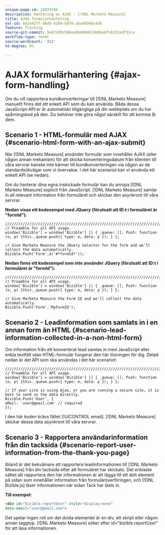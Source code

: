 ```yaml
---
unique-page-id: 18874745
description: Hantering av AJAX - [!DNL Marketo Measure]
title: AJAX formulärhantering
exl-id: 042e42ff-d8d9-4380-b878-aba4934bc4a0
feature: Tracking
source-git-commit: 9e672d0c568ee0b889461bb8ba6fc6333edf31ce
workflow-type: tm+mt
source-wordcount: '312'
ht-degree: 0%

---
```


# AJAX formulärhantering {#ajax-form-handling}

Om du vill rapportera kundkonverteringar till [!DNL Marketo Measure] manuellt finns det ett enkelt API som du kan använda. Båda dessa JavaScript-API:er är automatiskt tillgängliga på din webbplats om du har spårningskod på den. Du behöver inte göra något särskilt för att komma åt dem.

## Scenario 1 - HTML-formulär med AJAX {#scenario-html-form-with-an-ajax-submit}

När [!DNL Marketo Measure] använder formulär som innehåller AJAX (eller någon annan mekanism) för att skicka konverteringsdatum från klienten till våra servrar kanske inte känner till kundkonverteringen via någon av de standardsökvägar som vi övervakar. I det här scenariot kan vi använda ett enkelt API (se nedan).

Om du hanterar dina egna inskickade formulär kan du anropa [!DNL Marketo Measure] explicit från JavaScript. [!DNL Marketo Measure] samlar in all relevant information från formuläret och skickar den asynkront till våra servrar.

**Nedan visas ett kodexempel med JQuery (förutsatt att ID:t i formuläret är &quot;formId&quot;):**

```jquery
///////////////////////////////////////////////////////////////////////  
// Preamble for all API usage.  
window['Bizible'] = window['Bizible'] || { _queue: [], Push: function (o, p) {this._queue.push({ type: o, data: p }); } };  
  
// Give Marketo Measure the JQuery Selector for the form and we'll collect the data automatically.  
Bizible.Push('Form',$('#*formId*'));
```

**Nedan finns ett kodexempel som inte använder JQuery (förutsatt att ID:t i formuläret är &quot;formId&quot;):**

```jquery
///////////////////////////////////////////////////////////////////////  
// Preamble for all API usage.  
window['Bizible'] = window['Bizible'] || { _queue: [], Push: function (o, p) {this._queue.push({ type: o, data: p }); } };  
  
// Give Marketo Measure the Form ID and we'll collect the data automatically.
Bizible.Push('Form','MyFormID');
```

## Scenario 2 - Leadinformation som samlats in i en annan form än HTML {#scenario-lead-information-collected-in-a-non-html-form}

Om information från ett konverterat lead samlas in med JavaScript eller enkla textfält utan HTML-formulär fungerar den här lösningen för dig. Delad nedan är det API som ska användas i det här scenariot:

```jquery
///////////////////////////////////////////////////////////////////////  
// Preamble for all API usage.  
window['Bizible'] = window['Bizible'] || { _queue: [], Push: function (o, p) {this._queue.push({ type: o, data: p }); } };  
  
// If your site is using Ajax, or you are running a secure site, it is best to send us the data directly.  
Bizible.Push('User', {
eMail: 'user@gmail.com' // required  
});  
```

I den här koden krävs fältet [!UICONTROL email]. [!DNL Marketo Measure] skickar dessa data asynkront till våra servrar.

## Scenario 3 - Rapportera användarinformation från din tacksida {#scenario-report-user-information-from-the-thank-you-page}

Ibland är det bekvämare att rapportera leadinformationen till [!DNL Marketo Measure] från din tacksida efter att formuläret har skickats. Det enklaste sättet att rapportera den här informationen är att lägga till ett dolt element på sidan som innehåller information från formuläröverföringen, och [!DNL Bizible.js] läser informationen när sidan Tack har lästs in.

**Till exempel:**

```html
<div id="bizible.reportUser" style="display:none"  
data-email="user@gmail.com">  
```

Det spelar ingen roll om det dolda elementet är en div, ett skript eller någon annan taggtyp. [!DNL Marketo Measure] söker efter id=&quot;bizible.reportUser&quot; för att läsa informationen.
